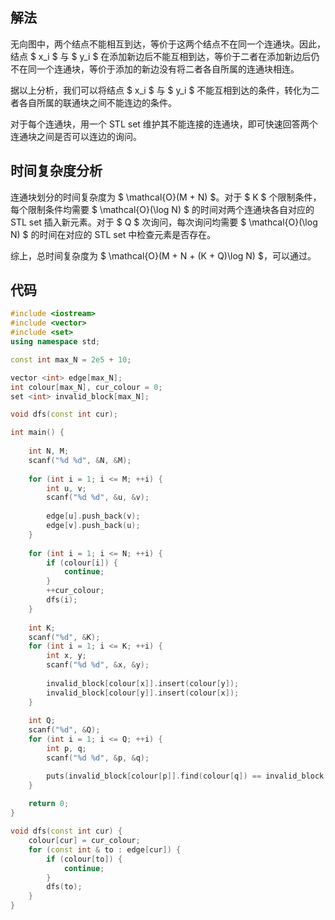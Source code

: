 ## 解法

无向图中，两个结点不能相互到达，等价于这两个结点不在同一个连通块。因此，结点 $ x_i $ 与 $ y_i $ 在添加新边后不能互相到达，等价于二者在添加新边后仍不在同一个连通块，等价于添加的新边没有将二者各自所属的连通块相连。

据以上分析，我们可以将结点 $ x_i $ 与 $ y_i $ 不能互相到达的条件，转化为二者各自所属的联通块之间不能连边的条件。

对于每个连通块，用一个 STL set 维护其不能连接的连通块，即可快速回答两个连通块之间是否可以连边的询问。

## 时间复杂度分析

连通块划分的时间复杂度为 $ \mathcal{O}(M + N) $。对于 $ K $ 个限制条件，每个限制条件均需要 $ \mathcal{O}(\log N) $ 的时间对两个连通块各自对应的 STL set 插入新元素。对于 $ Q $ 次询问，每次询问均需要 $ \mathcal{O}(\log N) $ 的时间在对应的 STL set 中检查元素是否存在。

综上，总时间复杂度为 $ \mathcal{O}(M + N + (K + Q)\log N) $，可以通过。

## 代码

```cpp
#include <iostream>
#include <vector>
#include <set>
using namespace std;

const int max_N = 2e5 + 10;

vector <int> edge[max_N];
int colour[max_N], cur_colour = 0;
set <int> invalid_block[max_N];

void dfs(const int cur);

int main() {
	
	int N, M;
	scanf("%d %d", &N, &M);
	
	for (int i = 1; i <= M; ++i) {
		int u, v;
		scanf("%d %d", &u, &v);
		
		edge[u].push_back(v);
		edge[v].push_back(u);
	}
	
	for (int i = 1; i <= N; ++i) {
		if (colour[i]) {
			continue;
		}
		++cur_colour;
		dfs(i);
	}
	
	int K;
	scanf("%d", &K);
	for (int i = 1; i <= K; ++i) {
		int x, y;
		scanf("%d %d", &x, &y);
		
		invalid_block[colour[x]].insert(colour[y]);
		invalid_block[colour[y]].insert(colour[x]);
	}
	
	int Q;
	scanf("%d", &Q);
	for (int i = 1; i <= Q; ++i) {
		int p, q;
		scanf("%d %d", &p, &q);

		puts(invalid_block[colour[p]].find(colour[q]) == invalid_block[colour[p]].end() ? "Yes" : "No");
	}
	
	return 0;
}

void dfs(const int cur) {
	colour[cur] = cur_colour;
	for (const int & to : edge[cur]) {
		if (colour[to]) {
			continue;
		}
		dfs(to);
	}
}
```